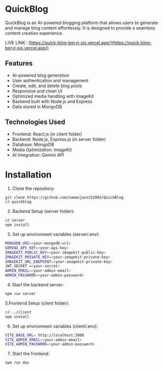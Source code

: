 # QuickBlog

QuickBlog is an AI-powered blogging platform that allows users to generate and manage blog content effortlessly. It is designed to provide a seamless content creation experience.

LIVE LINK : [https://quick-blog-beryl-six.vercel.app/](https://quick-blog-beryl-six.vercel.app/)

## Features
* AI-powered blog generation
* User authentication and management
* Create, edit, and delete blog posts
* Responsive and clean UI
* Optimized media handling with ImageKit
* Backend built with Node.js and Express
* Data stored in MongoDB

## Technologies Used
* Frontend: React.js (in client folder)
* Backend: Node.js, Express.js (in server folder)
* Database: MongoDB
* Media Optimization: ImageKit
* AI Integration: Gemini API

# Installation
1. Clone the repository:
```bash
git clone https://github.com/namanjain152003/QuickBlog
cd quickblog
```

2. Backend Setup (server folder):
```bash
cd server
npm install
```

3. Set up environment variables (server/.env):
```bash
MONGODB_URI=<your-mongodb-uri>
GEMINI_API_KEY=<your-api-key>
IMAGEKIT_PUBLIC_KEY=<your-imagekit-public-key>
IMAGEKIT_PRIVATE_KEY=<your-imagekit-private-key>
IMAGEKIT_URL_ENDPOINT=<your-imagekit-private-key>
JWT_SECRET =<your-secret>
ADMIN_EMAIL=<your-admin-email>
ADMIN_PASSWORD=<your-admin-password>
```

4. Start the backend server:
```bash
npm run server
```

5.Frontend Setup (client folder):
```bash
cd ../client
npm install
```

6. Set up environment variables (client/.env):
```bash
VITE_BASE_URL= http://localhost:3000
VITE_ADMIN_EMAIL=<your-admin-email>
VITE_ADMIN_PASSWORD=<your-admin-password>
```

7. Start the frontend:
```bash
npm run dev
```


